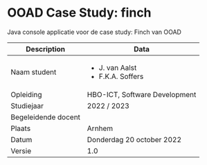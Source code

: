 # OOAD Case Study: finch
Java console applicatie voor de case study: Finch van OOAD

Description | Data
---|---
Naam student | <ul><li>J. van Aalst</li><li>F.K.A. Soffers</li></ul>
Opleiding | HBO-ICT, Software Development
Studiejaar | 2022 / 2023
Begeleidende docent | 
Plaats | Arnhem
Datum | Donderdag 20 october 2022
Versie | 1.0


